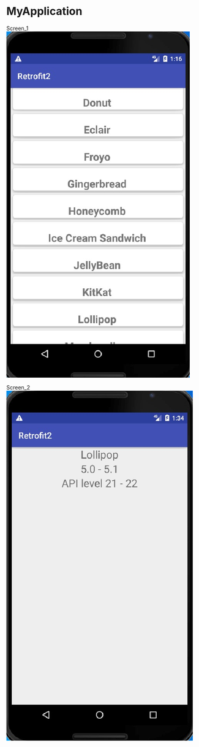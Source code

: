 # MyApplication
Screen_1
![screen_1](https://github.com/blackcanary23/screens/blob/master/srcc1.jpg)    

Screen_2
![screen_2](https://github.com/blackcanary23/screens/blob/master/srcc2.jpg)
